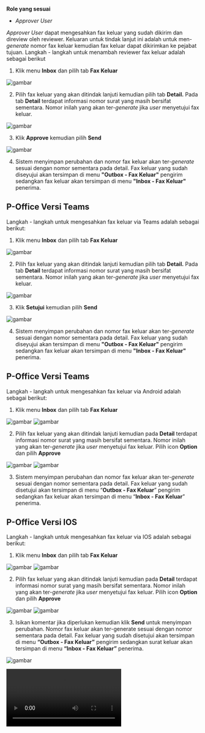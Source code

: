 **Role yang sesuai**

- *Approver User*

*Approver User* dapat mengesahkan fax keluar yang sudah dikirim dan direview oleh reviewer. Keluaran untuk tindak lanjut ini adalah untuk men-*generate* nomor fax keluar kemudian fax keluar dapat dikirimkan ke pejabat tujuan. Langkah - langkah untuk menambah reviewer fax keluar adalah sebagai berikut

1. Klik menu **Inbox** dan pilih tab **Fax Keluar**

![gambar](FaxKeluar/FK_Web/FK50.jpg)

2. Pilih fax keluar yang akan ditindak lanjuti kemudian pilih tab **Detail.** Pada tab **Detail** terdapat informasi nomor surat yang masih bersifat sementara. Nomor inilah yang akan ter-*generate* jika *user* menyetujui fax keluar.

![gambar](FaxKeluar/FK_Web/FK51.jpg)

3. Klik **Approve** kemudian pilih **Send**

![gambar](FaxKeluar/FK_Web/FK52.jpg)

4. Sistem menyimpan perubahan dan nomor fax keluar akan ter-*generate* sesuai dengan nomor sementara pada detail. Fax keluar yang sudah diseyujui akan tersimpan di menu **"Outbox - Fax Keluar"** pengirim sedangkan fax keluar akan tersimpan di menu **"Inbox - Fax Keluar"** penerima.


## **P-Office Versi Teams**

Langkah - langkah untuk mengesahkan fax keluar via Teams adalah sebagai berikut:

1. Klik menu **Inbox** dan pilih tab **Fax Keluar**

![gambar](FaxKeluar/FK_Teams/FK40.png)

2. Pilih fax keluar yang akan ditindak lanjuti kemudian pilih tab **Detail.** Pada tab **Detail** terdapat informasi nomor surat yang masih bersifat sementara. Nomor inilah yang akan ter-*generate* jika *user* menyetujui fax keluar.

![gambar](FaxKeluar/FK_Teams/FK55.png)

3. Klik **Setujui** kemudian pilih **Send**

![gambar](FaxKeluar/FK_Teams/FK56.png)

4. Sistem menyimpan perubahan dan nomor fax keluar akan ter-*generate* sesuai dengan nomor sementara pada detail. Fax keluar yang sudah diseyujui akan tersimpan di menu **"Outbox - Fax Keluar"** pengirim sedangkan fax keluar akan tersimpan di menu **"Inbox - Fax Keluar"** penerima.

## **P-Office Versi Teams**

Langkah - langkah untuk mengesahkan fax keluar via Android adalah sebagai berikut:

1. Klik menu **Inbox** dan pilih tab **Fax Keluar**

![gambar](FaxKeluar/FK_Android/NomorFK/A01.jpg) ![gambar](FaxKeluar/FK_Android/NomorFK/A02.jpg) 

2. Pilih fax keluar yang akan ditindak lanjuti kemudian pada **Detail** terdapat informasi nomor surat yang masih bersifat sementara. Nomor inilah yang akan ter-_generate_ jika _user_ menyetujui fax keluar. Pilih icon **Option** dan pilih **Approve**

![gambar](FaxKeluar/FK_Android/NomorFK/A04.jpg) ![gambar](FaxKeluar/FK_Android/NomorFK/A05.jpg)  

3. Sistem menyimpan perubahan dan nomor fax keluar akan ter-_generate_ sesuai dengan nomor sementara pada detail. Fax keluar yang sudah disetujui akan tersimpan di menu “**Outbox - Fax Keluar**” pengirim sedangkan fax keluar akan tersimpan di menu “**Inbox - Fax Keluar**” penerima.

## **P-Office Versi IOS**

Langkah - langkah untuk mengesahkan fax keluar via IOS adalah sebagai berikut:

1. Klik menu **Inbox** dan pilih tab **Fax Keluar**

![gambar](FaxKeluar/FK_IOS/FK-34.1.png) ![gambar](FaxKeluar/FK_IOS/FK-34.2.png)

2. Pilih fax keluar yang akan ditindak lanjuti kemudian pada **Detail** terdapat informasi nomor surat yang masih bersifat sementara. Nomor inilah yang akan ter-_generate_ jika _user_ menyetujui fax keluar. Pilih icon **Option** dan pilih **Approve**

![gambar](FaxKeluar/FK_IOS/FK-41.1.png) ![gambar](FaxKeluar/FK_IOS/FK-41.2.png)

3.	Isikan komentar jika diperlukan kemudian klik **Send** untuk menyimpan perubahan. Nomor fax keluar akan ter-generate sesuai dengan nomor sementara pada detail. Fax keluar yang sudah disetujui akan tersimpan di menu **“Outbox - Fax Keluar”** pengirim sedangkan surat keluar akan tersimpan di menu **“Inbox - Fax Keluar”** penerima.

![gambar](FaxKeluar/FK_IOS/FK-42.png)

![](https://github.com/gitakencana/Persero-P-Office/blob/master/Video/Samsung%20vs%20Iphone.mp4)
